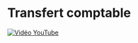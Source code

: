 # Transfert comptable

[![Vidéo YouTube](http://img.youtube.com/vi/cx9obargHWo/0.jpg)](https://www.youtube.com/embed/cx9obargHWo)

